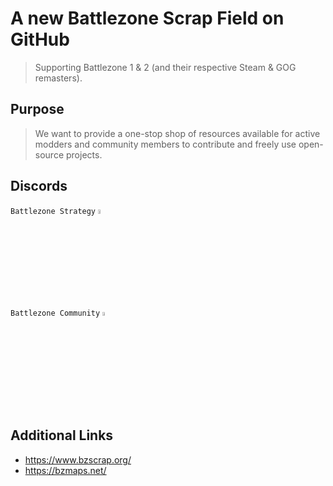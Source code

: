 # A new Battlezone Scrap Field on GitHub
> Supporting Battlezone 1 & 2 (and their respective Steam & GOG remasters).

## Purpose
> We want to provide a one-stop shop of resources available for active modders and community members to contribute and freely use open-source projects.

## Discords
`Battlezone Strategy`
<a href="https://www.discord.gg/JmgXdvwm6Y"><code><img width="4%" src="https://img.icons8.com/?size=512&id=30998&format=png" title="Discord"></code></a>
<br>
`Battlezone Community`
<a href="https://www.discord.gg/battlezone-271066904284758027"><code><img width="4%" src="https://img.icons8.com/?size=512&id=30998&format=png" title="Discord"></code></a>

## Additional Links
- https://www.bzscrap.org/
- https://bzmaps.net/
